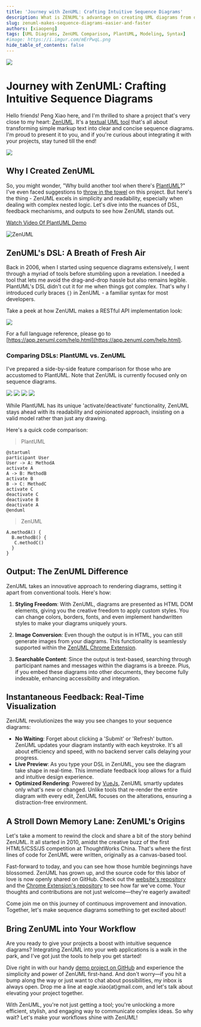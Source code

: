 ```yaml
---
title: 'Journey with ZenUML: Crafting Intuitive Sequence Diagrams'
description: What is ZENUML's advantage on creating UML diagrams from decent codes, compare with PlantUML
slug: zenuml-makes-sequence-diagrams-easier-and-faster
authors: [xiaopeng]
tags: [UML Diagrams, ZenUML Comparison, PlantUML, Modeling, Syntax]
#image: https://i.imgur.com/mErPwqL.png
hide_table_of_contents: false
---
```


![](../../static/img/blog/2024/2024-01-01-06.jpeg)

# Journey with ZenUML: Crafting Intuitive Sequence Diagrams

Hello friends! Peng Xiao here, and I'm thrilled to share a project that's very close to my heart: [ZenUML](https://zenuml.com/). It's a [textual UML tool](https://modeling-languages.com/uml-tools/#textual) that's all about transforming simple markup text into clear and concise sequence diagrams. I'm proud to present it to you, and if you're curious about integrating it with your projects, stay tuned till the end!

<!-- truncate -->

![](../../static/img/blog/2024/2024-01-01-01.png)

## Why I Created ZenUML

So, you might wonder, "Why build another tool when there's [PlantUML](https://modeling-languages.com/interview-plantuml/)?" I've even faced suggestions to [throw in the towel](https://www.reddit.com/r/programming/comments/77d6jg/try_catch_in_sequence_diagram/doky2e3/) on this project. But here's the thing - ZenUML excels in simplicity and readability, especially when dealing with complex nested logic. Let's dive into the nuances of DSL, feedback mechanisms, and outputs to see how ZenUML stands out.

[Watch Video Of PlantUML Demo](../../static/img/blog/2024/2024-01-01-02-plantuml-cropped.m4v)

![ZenUML](../../static/img/blog/2024/2024-01-01-03-zenuml.gif)

## ZenUML's DSL: A Breath of Fresh Air

Back in 2006, when I started using sequence diagrams extensively, I went through a myriad of tools before stumbling upon a revelation. I needed a tool that lets me avoid the drag-and-drop hassle but also remains legible. PlantUML's DSL didn't cut it for me when things got complex. That's why I introduced curly braces `{}` in ZenUML - a familiar syntax for most developers.

Take a peek at how ZenUML makes a RESTful API implementation look:

![](../../static/img/blog/2024/2024-01-01-04.png)

For a full language reference, please go to [https://app.zenuml.com/help.html](https://app.zenuml.com/help.html).

### Comparing DSLs: PlantUML vs. ZenUML

I've prepared a side-by-side feature comparison for those who are accustomed to PlantUML. Note that ZenUML is currently focused only on sequence diagrams.

![](../../static/img/blog/2024/2024-01-01-05.01.png)
![](../../static/img/blog/2024/2024-01-01-05.02.png)
![](../../static/img/blog/2024/2024-01-01-05.03.png)
![](../../static/img/blog/2024/2024-01-01-05.04.png)

While PlantUML has its unique 'activate/deactivate' functionality, ZenUML stays ahead with its readability and opinionated approach, insisting on a valid model rather than just any drawing.

Here's a quick code comparison:

> PlantUML

```
@startuml
participant User
User -> A: MethodA
activate A
A -> B: MethodB
activate B
B -> C: MethodC
activate C
deactivate C
deactivate B
deactivate A
@enduml
```

> ZenUML

```
A.methodA() {
  B.methodB() {
   C.methodC()
  }
}
```

## Output: The ZenUML Difference

ZenUML takes an innovative approach to rendering diagrams, setting it apart from conventional tools. Here's how:

1. **Styling Freedom**: With ZenUML, diagrams are presented as HTML DOM elements, giving you the creative freedom to apply custom styles. You can change colors, borders, fonts, and even implement handwritten styles to make your diagrams uniquely yours.

2. **Image Conversion**: Even though the output is in HTML, you can still generate images from your diagrams. This functionality is seamlessly supported within the [ZenUML Chrome Extension](https://chrome.google.com/webstore/detail/web-sequence/kcpganeflmhffnlofpdmcjklmdpbbmef).

3. **Searchable Content**: Since the output is text-based, searching through participant names and messages within the diagrams is a breeze. Plus, if you embed these diagrams into other documents, they become fully indexable, enhancing accessibility and integration.

## Instantaneous Feedback: Real-Time Visualization

ZenUML revolutionizes the way you see changes to your sequence diagrams:

- **No Waiting**: Forget about clicking a 'Submit' or 'Refresh' button. ZenUML updates your diagram instantly with each keystroke. It's all about efficiency and speed, with no backend server calls delaying your progress.
- **Live Preview**: As you type your DSL in ZenUML, you see the diagram take shape in real-time. This immediate feedback loop allows for a fluid and intuitive design experience.
- **Optimized Rendering**: Powered by [VueJs](https://vuejs.org/), ZenUML smartly updates only what's new or changed. Unlike tools that re-render the entire diagram with every edit, ZenUML focuses on the alterations, ensuring a distraction-free environment.

## A Stroll Down Memory Lane: ZenUML's Origins

Let's take a moment to rewind the clock and share a bit of the story behind ZenUML. It all started in 2010, amidst the creative buzz of the first HTML5/CSS/JS competition at ThoughtWorks China. That's where the first lines of code for ZenUML were written, originally as a canvas-based tool.

Fast-forward to today, and you can see how those humble beginnings have blossomed. ZenUML has grown up, and the source code for this labor of love is now openly shared on GitHub. Check out the [website's repository](https://zenuml.github.io/) and the [Chrome Extension's repository](https://github.com/ZenUml/web-sequence) to see how far we've come. Your thoughts and contributions are not just welcome—they're eagerly awaited!

Come join me on this journey of continuous improvement and innovation. Together, let's make sequence diagrams something to get excited about!

## Bring ZenUML into Your Workflow

Are you ready to give your projects a boost with intuitive sequence diagrams? Integrating ZenUML into your web applications is a walk in the park, and I've got just the tools to help you get started!

Dive right in with our handy [demo project on GitHub](https://github.com/ZenUml/demo) and experience the simplicity and power of ZenUML first-hand. And don't worry—if you hit a bump along the way or just want to chat about possibilities, my inbox is always open. Drop me a line at eagle.xiao(at)gmail.com, and let's talk about elevating your project together.

With ZenUML, you're not just getting a tool; you're unlocking a more efficient, stylish, and engaging way to communicate complex ideas. So why wait? Let's make your workflows shine with ZenUML!
